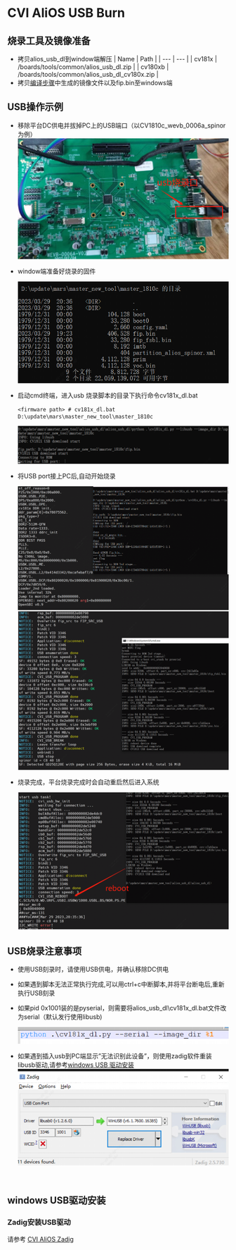 # CVI AliOS USB Burn

## 烧录工具及镜像准备
- 拷贝alios_usb_dl到window端解压
  | Name | Path |
  | --- | --- |
  | cv181x | /boards/tools/common/alios_usb_dl.zip |
  | cv180xb | /boards/tools/common/alios_usb_dl_cv180x.zip |
- 拷贝[编译步骤](#编译步骤)中生成的镜像文件以及fip.bin至windows端

## USB操作示例
- 移除平台DC供电并拔掉PC上的USB端口（以CV1810c_wevb_0006a_spinor为例）
  ![](../assets/README-USB-operation1.png)
- window端准备好烧录的固件
  
  ![](../assets/README-USB-operation2.png)
- 启动cmd终端，进入usb 烧录脚本的目录下执行命令cv181x_dl.bat
  ```
  <firmware path> # cv181x_dl.bat D:\update\mars\master_new_tool\master_1810c
  ```
  
  ![](../assets/README-USB-operation3.png)
- 将USB port接上PC后,自动开始烧录
  
  ![](../assets/README-USB-operation4-1.png)
  ![](../assets/README-USB-operation4-2.png)
- 烧录完成，平台烧录完成时会自动重启然后进入系统
  
  ![](../assets/README-USB-operation5.png)

## USB烧录注意事项
- 使用USB刻录时，请使用USB供电，并确认移除DC供电
- 如果遇到脚本无法正常执行完成,可以用ctrl+c中断脚本,并将平台断电后,重新执行USB刻录
- 如果pid 0x1001装的是pyserial，则需要将alios_usb_dl\cv181x_dl.bat文件改为serial（默认发行使用libusb)
  
  ![](../assets/README-USB-burn-note1.png)
- 如果遇到插入usb到PC端显示”无法识别此设备”，则使用zadig软件重装libusb驱动,请参考[windows USB 驱动安装](#windows-usb驱动安装)
  ![](../assets/README-USB-burn-note2.png)

<br>

## windows USB驱动安装
### Zadig安装USB驱动
请参考 [CVI AliOS Zadig](docs/cvi_alios_zadig.md)
